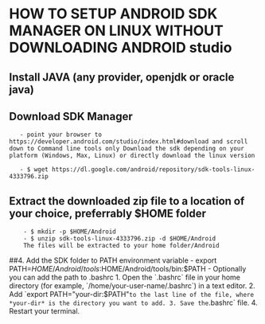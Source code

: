 # HOW TO SETUP ANDROID SDK MANAGER ON LINUX WITHOUT DOWNLOADING ANDROID studio


## Install JAVA (any provider, openjdk or oracle java)

## Download SDK Manager 
       - point your browser to https://developer.android.com/studio/index.html#download and scroll down to Command line tools only Download the sdk depending on your platform (Windows, Max, Linux) or directly download the linux version

       - $ wget https://dl.google.com/android/repository/sdk-tools-linux-4333796.zip

## Extract the downloaded zip file to a location of your choice, preferrably $HOME folder
        - $ mkdir -p $HOME/Android
        - $ unzip sdk-tools-linux-4333796.zip -d $HOME/Android
        The files will be extracted to your home folder/Android

##4. Add the SDK folder to PATH environment variable
     - export PATH=$HOME/Android/tools:$HOME/Android/tools/bin:$PATH        
     - Optionally you can add the path to .bashrc
     1. Open the `.bashrc` file in your home directory (for example, `/home/your-user-name/.bashrc`) in a text editor.
     2. Add `export PATH="your-dir:$PATH"` to the last line of the file, where *your-dir* is the directory you want to add.
     3. Save the `.bashrc` file.
     4. Restart your terminal.